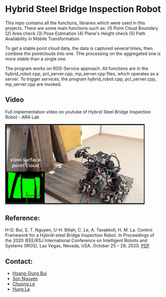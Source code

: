 # Hybrid Steel Bridge Inspection Robot
This repo contains all the functions, libraries which were used in this projects. There are some main functions such as:
(1) Point Cloud Boundary
(2) Area check
(3) Pose Estimation
(4) Plane's Height check
(5) Path Availability in Mobile Transformation 

  To get a stable point cloud data, the data is captured several times, then combine the pointclouds into one. THe processing on the aggregated one is more stable than a single one.

The program works on ROS-Service approach. All functions are in the hybrid_robot.cpp, pcl_server.cpp, mp_server.cpp files, which operates as a server. To trigger services, the program hybrid_robot.cpp, pcl_server.cpp, mp_server.cpp are invoked.

## Video
Full implementation video on youtube of Hybrid Steel Bridge Inspection Robot - ARA Lab
<p>
<a href="https://www.youtube.com/watch?v=SHk5IIOBRdA&feature=youtu.be" 
target="_blank"><img src="/images/HybridRobot.gif" width="450" 
alt="Hybrid Steel Bridge Inspection Robot" width="450"/></a>
</p>


## Reference:
H-D. Bui, S. T. Nguyen, U-H. Billah, C. Le, A. Tavakkoli, H. M. La. Control Framework for a Hybrid-steel Bridge Inspection Robot. In Proceedings of the 2020 IEEE/RSJ International Conference on Intelligent Robots and Systems (IROS), Las Vegas, Nevada, USA, October 25 – 29, 2020. [PDF](https://ara.cse.unr.edu/wp-content/uploads/2014/12/IROS2020-Bui-et-al.pdf) 

## Contact:
- [Hoang-Dung Bui](https://github.com/buivn)
- [Son Nguyen](thanhson@nevada.unr.edu)
- [Chuong Le](cle@nevada.unr.edu)
- [Hung La](mailto:hla@unr.edu)
